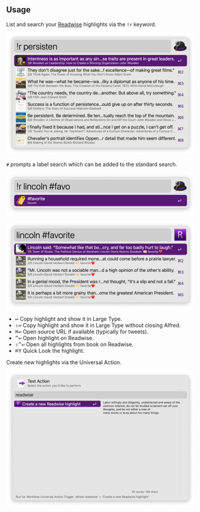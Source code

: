 ## Usage

List and search your [Readwise](https://readwise.io/) highlights via the `!r` keyword.

![Searching highlights](images/main.png)

`#` prompts a label search which can be added to the standard search.

![Starting label search](images/initlabel.png)

![Searching labels](images/label.png)

* <kbd>↩</kbd> Copy highlight and show it in Large Type.
* <kbd>⇧</kbd><kbd>↩</kbd> Copy highlight and show it in Large Type without closing Alfred.
* <kbd>⌘</kbd><kbd>↩</kbd> Open source URL if available (typically for tweets).
* <kbd>^</kbd><kbd>↩</kbd> Open highlight on Readwise.
* <kbd>⇧</kbd><kbd>^</kbd><kbd>↩</kbd> Open all highlights from book on Readwise.
* <kbd>⌘</kbd><kbd>Y</kbd> Quick Look the highlight.

Create new highlights via the Universal Action.

![Universal Action to create highlight](images/ua.png)
